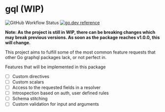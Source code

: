# gql (WIP)

![GitHub Workflow Status](https://img.shields.io/github/workflow/status/rigglo/gql/Go)
[![go.dev reference](https://img.shields.io/badge/go.dev-reference-007d9c?logo=go&logoColor=white)](https://pkg.go.dev/github.com/rigglo/gql)

**Note: As the project is still in WIP, there can be breaking changes which may break previous versions. As soon as the package reaches v1.0.0, this will change.**

This project aims to fulfill some of the most common feature requests that other Go graphql packages lack, or not perfect in.

Features that will be implemented in this package

- [ ] Custom directives
- [ ] Custom scalars
- [ ] Access to the requested fields in a resolver
- [ ] Introspection based on auth, user defined rules
- [ ] Schema stitching
- [ ] Custom validation for input and arguments

